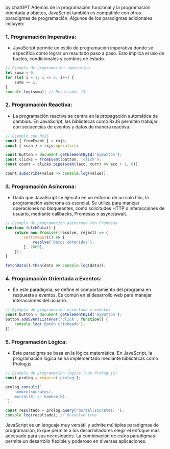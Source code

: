 by chatGPT
Además de la programación funcional y la programación orientada a objetos, JavaScript también es compatible con otros paradigmas de programación. Algunos de los paradigmas adicionales incluyen:

### 1. **Programación Imperativa:**
   - JavaScript permite un estilo de programación imperativa donde se especifica cómo lograr un resultado paso a paso. Esto implica el uso de bucles, condicionales y cambios de estado.

   ```javascript
   // Ejemplo de programación imperativa
   let suma = 0;
   for (let i = 1; i <= 5; i++) {
       suma += i;
   }
   console.log(suma); // Resultado: 15
   ```

### 2. **Programación Reactiva:**
   - La programación reactiva se centra en la propagación automática de cambios. En JavaScript, las bibliotecas como RxJS permiten trabajar con secuencias de eventos y datos de manera reactiva.

   ```javascript
   // Ejemplo con RxJS
   const { fromEvent } = rxjs;
   const { scan } = rxjs.operators;

   const button = document.getElementById('myButton');
   const clicks = fromEvent(button, 'click');
   const count = clicks.pipe(scan((acc, curr) => acc + 1, 0));

   count.subscribe(value => console.log(value));
   ```

### 3. **Programación Asíncrona:**
   - Dado que JavaScript se ejecuta en un entorno de un solo hilo, la programación asíncrona es esencial. Se utiliza para manejar operaciones no bloqueantes, como solicitudes HTTP o interacciones de usuario, mediante callbacks, Promesas o async/await.

   ```javascript
   // Ejemplo de programación asíncrona con Promesas
   function fetchData() {
       return new Promise((resolve, reject) => {
           setTimeout(() => {
               resolve('Datos obtenidos');
           }, 2000);
       });
   }

   fetchData().then(data => console.log(data));
   ```

### 4. **Programación Orientada a Eventos:**
   - En este paradigma, se define el comportamiento del programa en respuesta a eventos. Es común en el desarrollo web para manejar interacciones del usuario.

   ```javascript
   // Ejemplo de programación orientada a eventos
   const button = document.getElementById('myButton');
   button.addEventListener('click', function() {
       console.log('Botón clickeado');
   });
   ```

### 5. **Programación Lógica:**
   - Este paradigma se basa en la lógica matemática. En JavaScript, la programación lógica se ha implementado mediante bibliotecas como Prolog.js.

   ```javascript
   // Ejemplo de programación lógica (con Prolog.js)
   const prolog = require('prolog');

   prolog.consult(`
       hombre(socrates).
       mortal(X) :- hombre(X).
   `);

   const resultado = prolog.query('mortal(socrates).');
   console.log(resultado); // Devuelve true
   ```

JavaScript es un lenguaje muy versátil y admite múltiples paradigmas de programación, lo que permite a los desarrolladores elegir el enfoque más adecuado para sus necesidades. La combinación de estos paradigmas permite un desarrollo flexible y poderoso en diversas aplicaciones.